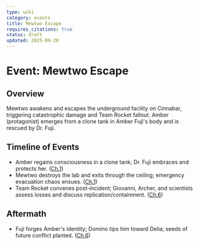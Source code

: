 ```yaml
---
type: wiki
category: events
title: Mewtwo Escape
requires_citations: true
status: draft
updated: 2025-09-20
---
```


# Event: Mewtwo Escape

## Overview
Mewtwo awakens and escapes the underground facility on Cinnabar, triggering catastrophic damage and Team Rocket fallout. Amber (protagonist) emerges from a clone tank in Amber Fuji's body and is rescued by Dr. Fuji.

## Timeline of Events
- Amber regains consciousness in a clone tank; Dr. Fuji embraces and protects her. ([Ch.1](../../story/chapter1/chapter1.md))
- Mewtwo destroys the lab and exits through the ceiling; emergency evacuation chaos ensues. ([Ch.1](../../story/chapter1/chapter1.md))
- Team Rocket convenes post-incident; Giovanni, Archer, and scientists assess losses and discuss replication/containment. ([Ch.6](../../story/chapter6/chapter6.md))

## Aftermath
- Fuji forges Amber's identity; Domino tips him toward Delia; seeds of future conflict planted. ([Ch.6](../../story/chapter6/chapter6.md))
